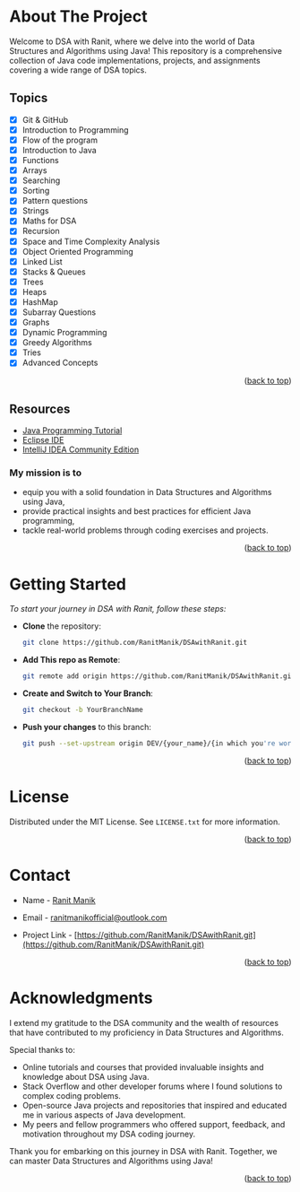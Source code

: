 <a name="readme-top"></a>

# About The Project

Welcome to DSA with Ranit, where we delve into the world of Data Structures and Algorithms using Java! This repository is a comprehensive collection of Java code implementations, projects, and assignments covering a wide range of DSA topics.

## Topics

- [x] Git & GitHub
- [x] Introduction to Programming
- [x] Flow of the program
- [x] Introduction to Java
- [x] Functions
- [x] Arrays
- [x] Searching
- [x] Sorting
- [x] Pattern questions
- [x] Strings
- [x] Maths for DSA
- [x] Recursion
- [x] Space and Time Complexity Analysis
- [x] Object Oriented Programming
- [x] Linked List
- [x] Stacks & Queues
- [x] Trees
- [x] Heaps
- [x] HashMap
- [x] Subarray Questions
- [x] Graphs
- [x] Dynamic Programming
- [x] Greedy Algorithms
- [x] Tries
- [x] Advanced Concepts

<p align="right">(<a href="#readme-top">back to top</a>)</p>

## Resources

* [Java Programming Tutorial](https://youtube.com/playlist?list=PL9gnSGHSqcnr_DxHsP7AW9ftq0AtAyYqJ&si=vqJ3knXgQfLjig82)
* [Eclipse IDE](https://www.eclipse.org/downloads/)
* [IntelliJ IDEA Community Edition](https://www.jetbrains.com/idea/download/)

### My mission is to

- equip you with a solid foundation in Data Structures and Algorithms using Java,
- provide practical insights and best practices for efficient Java programming,
- tackle real-world problems through coding exercises and projects.

<p align="right">(<a href="#readme-top">back to top</a>)</p>

# Getting Started

_To start your journey in DSA with Ranit, follow these steps:_

 - **Clone** the repository:

   ```bash
   git clone https://github.com/RanitManik/DSAwithRanit.git
   ```

- **Add This repo as Remote**:

   ```bash
   git remote add origin https://github.com/RanitManik/DSAwithRanit.git
   ```

- **Create and Switch to Your Branch**:

   ```bash
   git checkout -b YourBranchName
   ```

- **Push your changes** to this branch:

   ```bash
   git push --set-upstream origin DEV/{your_name}/{in which you're working on}
   ```

<p align="right">(<a href="#readme-top">back to top</a>)</p>

# License

Distributed under the MIT License. See `LICENSE.txt` for more information.

<p align="right">(<a href="#readme-top">back to top</a>)</p>

<!-- CONTACT -->

# Contact

- Name - [Ranit Manik](https://github.com/RanitManik)

- Email - ranitmanikofficial@outlook.com

- Project Link - [https://github.com/RanitManik/DSAwithRanit.git](https://github.com/RanitManik/DSAwithRanit.git)

<p align="right">(<a href="#readme-top">back to top</a>)</p>

# Acknowledgments

I extend my gratitude to the DSA community and the wealth of resources that have contributed to my proficiency in Data Structures and Algorithms.

Special thanks to:

- Online tutorials and courses that provided invaluable insights and knowledge about DSA using Java.
- Stack Overflow and other developer forums where I found solutions to complex coding problems.
- Open-source Java projects and repositories that inspired and educated me in various aspects of Java development.
- My peers and fellow programmers who offered support, feedback, and motivation throughout my DSA coding journey.

Thank you for embarking on this journey in DSA with Ranit. Together, we can master Data Structures and Algorithms using Java!

<p align="right">(<a href="#readme-top">back to top</a>)</p>
